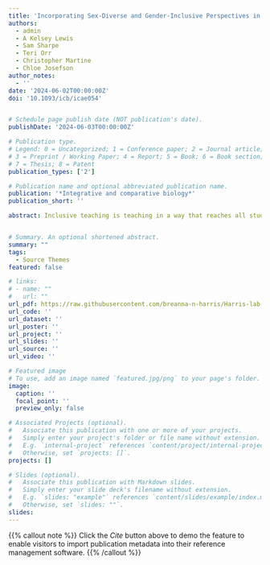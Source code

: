 ```yaml
---
title: 'Incorporating Sex-Diverse and Gender-Inclusive Perspectives in Higher Education Biology Courses'
authors:
  - admin
  - A Kelsey Lewis
  - Sam Sharpe
  - Teri Orr
  - Christopher Martine
  - Chloe Josefson
author_notes:
  - ''
date: '2024-06-02T00:00:00Z'
doi: '10.1093/icb/icae054'


# Schedule page publish date (NOT publication's date).
publishDate: '2024-06-03T00:00:00Z'

# Publication type.
# Legend: 0 = Uncategorized; 1 = Conference paper; 2 = Journal article;
# 3 = Preprint / Working Paper; 4 = Report; 5 = Book; 6 = Book section;
# 7 = Thesis; 8 = Patent
publication_types: ['2']

# Publication name and optional abbreviated publication name.
publication: '*Integrative and comparative biology*'
publication_short: ''

abstract: Inclusive teaching is teaching in a way that reaches all students in the classroom; this is beneficial for everyone and particularly for those with minoritized identities. Instructors play a critical role in scaffolding how students are exposed to and learn science content in the classroom. In this manuscript we discuss how biology instructors can make their classrooms more inclusive with regard to sex and gender diversity content. Many topics in biology are based on androcentric, heteronormative, and oppressive framing, even though those lenses are more reflective of our own history and culture than they are of the diversity we see in nature. Here, we summarize information presented in the SICB 2024 workshop titled "Incorporating sex diversity and gender inclusivity in biology undergraduate classrooms" and provide instructors with a) rationale for why inclusive teaching matters, b) guidance on how to challenge unscientific views and make their curricula more sex-diverse and gender inclusive, and c) practical and easy-to-implement strategies for discussing "contentious" topics in the classroom. Incorporation of this material will be beneficial for students, for science and medicine, and for accurately representing the diversity found across the tree of life.


# Summary. An optional shortened abstract.
summary: ""
tags:
  - Source Themes
featured: false

# links:
# - name: ""
#   url: ""
url_pdf: https://raw.githubusercontent.com/breanna-n-harris/Harris-lab-website/e24691e878812a1bab624422621b479edfb62c27/content/publication/Harris_etal_ICB_2024/Harris_etal_ICB_2024.pdf
url_code: ''
url_dataset: ''
url_poster: ''
url_project: ''
url_slides: ''
url_source: ''
url_video: ''

# Featured image
# To use, add an image named `featured.jpg/png` to your page's folder.
image:
  caption: ''
  focal_point: ''
  preview_only: false

# Associated Projects (optional).
#   Associate this publication with one or more of your projects.
#   Simply enter your project's folder or file name without extension.
#   E.g. `internal-project` references `content/project/internal-project/index.md`.
#   Otherwise, set `projects: []`.
projects: []

# Slides (optional).
#   Associate this publication with Markdown slides.
#   Simply enter your slide deck's filename without extension.
#   E.g. `slides: "example"` references `content/slides/example/index.md`.
#   Otherwise, set `slides: ""`.
slides:
---
```


{{% callout note %}}
Click the _Cite_ button above to demo the feature to enable visitors to import publication metadata into their reference management software.
{{% /callout %}}
